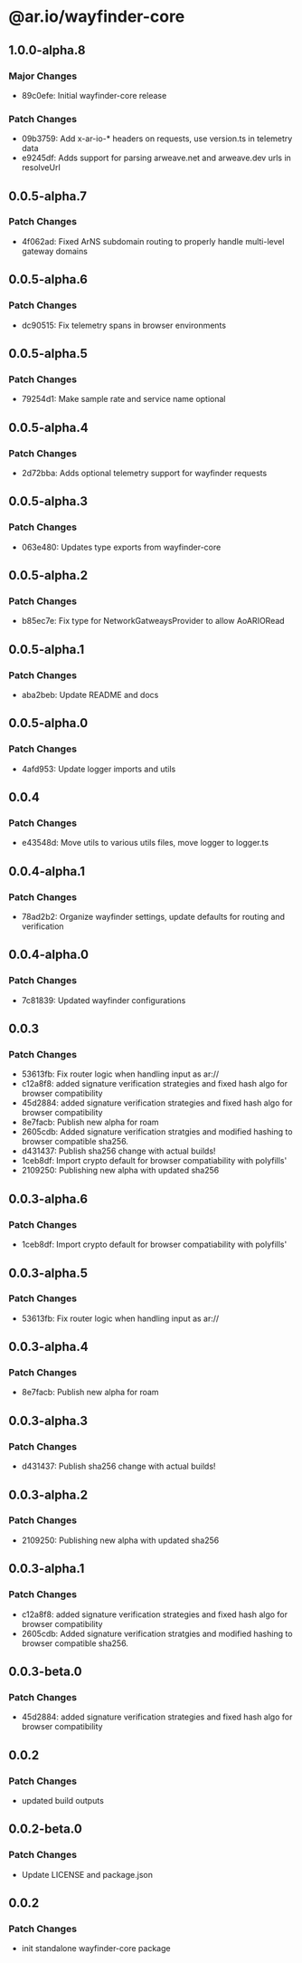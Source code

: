 # @ar.io/wayfinder-core

## 1.0.0-alpha.8

### Major Changes

- 89c0efe: Initial wayfinder-core release

### Patch Changes

- 09b3759: Add x-ar-io-\* headers on requests, use version.ts in telemetry data
- e9245df: Adds support for parsing arweave.net and arweave.dev urls in resolveUrl

## 0.0.5-alpha.7

### Patch Changes

- 4f062ad: Fixed ArNS subdomain routing to properly handle multi-level gateway domains

## 0.0.5-alpha.6

### Patch Changes

- dc90515: Fix telemetry spans in browser environments

## 0.0.5-alpha.5

### Patch Changes

- 79254d1: Make sample rate and service name optional

## 0.0.5-alpha.4

### Patch Changes

- 2d72bba: Adds optional telemetry support for wayfinder requests

## 0.0.5-alpha.3

### Patch Changes

- 063e480: Updates type exports from wayfinder-core

## 0.0.5-alpha.2

### Patch Changes

- b85ec7e: Fix type for NetworkGatweaysProvider to allow AoARIORead

## 0.0.5-alpha.1

### Patch Changes

- aba2beb: Update README and docs

## 0.0.5-alpha.0

### Patch Changes

- 4afd953: Update logger imports and utils

## 0.0.4

### Patch Changes

- e43548d: Move utils to various utils files, move logger to logger.ts

## 0.0.4-alpha.1

### Patch Changes

- 78ad2b2: Organize wayfinder settings, update defaults for routing and verification

## 0.0.4-alpha.0

### Patch Changes

- 7c81839: Updated wayfinder configurations

## 0.0.3

### Patch Changes

- 53613fb: Fix router logic when handling input as ar://
- c12a8f8: added signature verification strategies and fixed hash algo for browser compatibility
- 45d2884: added signature verification strategies and fixed hash algo for browser compatibility
- 8e7facb: Publish new alpha for roam
- 2605cdb: Added signature verification stratgies and modified hashing to browser compatible sha256.
- d431437: Publish sha256 change with actual builds!
- 1ceb8df: Import crypto default for browser compatiability with polyfills'
- 2109250: Publishing new alpha with updated sha256

## 0.0.3-alpha.6

### Patch Changes

- 1ceb8df: Import crypto default for browser compatiability with polyfills'

## 0.0.3-alpha.5

### Patch Changes

- 53613fb: Fix router logic when handling input as ar://

## 0.0.3-alpha.4

### Patch Changes

- 8e7facb: Publish new alpha for roam

## 0.0.3-alpha.3

### Patch Changes

- d431437: Publish sha256 change with actual builds!

## 0.0.3-alpha.2

### Patch Changes

- 2109250: Publishing new alpha with updated sha256

## 0.0.3-alpha.1

### Patch Changes

- c12a8f8: added signature verification strategies and fixed hash algo for browser compatibility
- 2605cdb: Added signature verification stratgies and modified hashing to browser compatible sha256.

## 0.0.3-beta.0

### Patch Changes

- 45d2884: added signature verification strategies and fixed hash algo for browser compatibility

## 0.0.2

### Patch Changes

- updated build outputs

## 0.0.2-beta.0

### Patch Changes

- Update LICENSE and package.json

## 0.0.2

### Patch Changes

- init standalone wayfinder-core package
